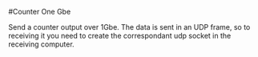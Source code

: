 #Counter One Gbe

Send a counter output over 1Gbe. The data is sent in an UDP frame, so to receiving it you need to create the correspondant udp socket in the receiving computer.
